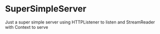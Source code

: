 # SuperSimpleServer
Just a super simple server using HTTPListener to listen and StreamReader with Context to serve
